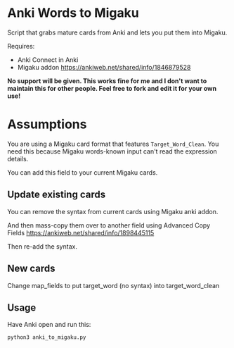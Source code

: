 # Anki Words to Migaku

Script that grabs mature cards from Anki and lets you put them into Migaku.

Requires:
*  Anki Connect in Anki
* Migaku addon https://ankiweb.net/shared/info/1846879528

**No support will be given. This works fine for me and I don't want to maintain this for other people. Feel free to fork and edit it for your own use!**

# Assumptions

You are using a Migaku card format that features `Target_Word_Clean`. You need this because Migaku words-known input can't read the expression details.

You can add this field to your current Migaku cards.

## Update existing cards

You can remove the syntax from current cards using Migaku anki addon.

And then mass-copy them over to another field using Advanced Copy Fields https://ankiweb.net/shared/info/1898445115

Then re-add the syntax.

## New cards

Change map_fields to put target_word (no syntax) into target_word_clean

## Usage

Have Anki open and run this:


`python3 anki_to_migaku.py`
